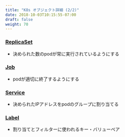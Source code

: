 ```yaml
---
title: "K8s オブジェクト詳細 (2/2)"
date: 2018-10-03T10:15:55-07:00
draft: false
weight: 70
---
```


<!--
### [ReplicaSet](https://kubernetes.io/docs/concepts/workloads/controllers/replicaset/)
* Ensures a defined number of pods are always running
-->
### [ReplicaSet](https://kubernetes.io/docs/concepts/workloads/controllers/replicaset/)
* 決められた数のpodが常に実行されているようにする

<!--
### [Job](https://kubernetes.io/docs/concepts/workloads/controllers/jobs-run-to-completion/)
* Ensures a pod properly runs to completion
-->
### [Job](https://kubernetes.io/docs/concepts/workloads/controllers/jobs-run-to-completion/)
* podが適切に終了するようにする

<!--
### [Service](https://kubernetes.io/docs/concepts/services-networking/service/)
* Maps a fixed IP address to a logical group of pods
-->
### [Service](https://kubernetes.io/docs/concepts/services-networking/service/)
* 決められたIPアドレスをpodのグループに割り当てる

<!--
### [Label](https://kubernetes.io/docs/concepts/overview/working-with-objects/labels/)
* Key/Value pairs used for association and filtering
-->
### [Label](https://kubernetes.io/docs/concepts/overview/working-with-objects/labels/)
* 割り当てとフィルターに使われるキー・バリューペア
